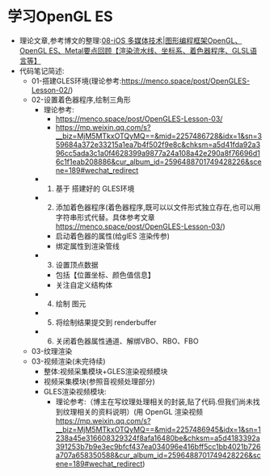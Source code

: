 #  学习OpenGL ES
- 理论文章,参考博文的整理:[08-iOS 多媒体技术|图形编程框架OpenGL、OpenGL ES、Metal要点回顾【渲染流水线、坐标系、着色器程序、GLSL语言等】](https://juejin.cn/post/7347221041570103347)
- 代码笔记简述:
    - 01-搭建GLES环境(理论参考:https://menco.space/post/OpenGLES-Lesson-02/)
    - 02-设置着色器程序,绘制三角形
        - 理论参考:
            - https://menco.space/post/OpenGLES-Lesson-03/ 
            - https://mp.weixin.qq.com/s?__biz=MjM5MTkxOTQyMQ==&mid=2257486728&idx=1&sn=359684a372e33215a1ea7b4f502f9e8c&chksm=a5d41fda92a396cc5ada3c1a0f4628399a9877a24a108a42e290a8f76696d16c1f1eab208886&cur_album_id=2596488701749428226&scene=189#wechat_redirect
        - 1. 基于 搭建好的 GLES环境
        - 2. 添加着色器程序(着色器程序,既可以以文件形式独立存在,也可以用字符串形式代替。具体参考文章 https://menco.space/post/OpenGLES-Lesson-03/)
            - 启动着色器的属性(给glES 渲染传参)
            - 绑定属性到渲染管线
        - 3. 设置顶点数据
            - 包括【位置坐标、颜色值信息】
            - 关注自定义结构体
        - 4. 绘制 图元
        - 5. 将绘制结果提交到 renderbuffer
        - 6. 关闭着色器属性通道、解绑VBO、RBO、FBO
    - 03-纹理渲染
    - 03-视频渲染(未完待续)
        - 整体:视频采集模块+GLES渲染视频模块
        - 视频采集模块(参照音视频处理部分)
        - GLES渲染视频模块:
            -  理论参考:（博主在写纹理处理相关的封装,贴了代码.但我们尚未找到纹理相关的资料说明）(用 OpenGL 渲染视频 https://mp.weixin.qq.com/s?__biz=MjM5MTkxOTQyMQ==&mid=2257486945&idx=1&sn=1238a45e316608329324f8afa16480be&chksm=a5d4183392a391253b7b9e3ec9bfcf437ea034096e416bff5cc1bb4021b726a707a658350588&cur_album_id=2596488701749428226&scene=189#wechat_redirect) 

